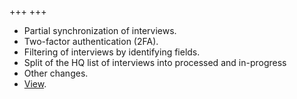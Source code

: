 +++
+++

- Partial synchronization of interviews.
- Two-factor authentication (2FA).
- Filtering of interviews by identifying fields.
- Split of the HQ list of interviews into processed and in-progress
- Other changes.
- [View](/release-notes/version-20-05).
